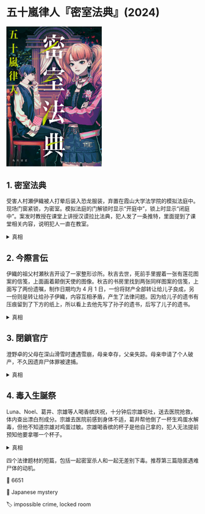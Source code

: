 # 五十嵐律人『密室法典』(2024)

<img src=images/2024_cover.jpg width=250/>

## 1. 密室法典

受害人村瀬伊織被人打晕后装入恐龙服装，弃置在霞山大学法学院的模拟法庭中。现场门窗紧锁，为密室。模拟法庭的门解锁时显示“开庭中”，锁上时显示“闭庭中”。案发时教授在课堂上讲授汉谟拉比法典，犯人发了一条推特，里面提到了课堂相关内容，说明犯人一直在教室。

<details><summary>真相</summary>
犯人打晕受害人，放入模拟法庭，给扫地机器人设了定时功能之后离开。机器人按时发动，拉铁丝转动门把手制造出密室，铁丝事后被机器人吸走。
</details>

## 2. 今際言伝

伊織的祖父村瀬秋吉开设了一家整形诊所。秋吉去世，死前手里握着一张有莲花图案的信笺，上面画着颠倒天使的图像。秋吉的书房里找到两张同样图案的信笺，上面写了两份遗嘱，制作日期均为 4 月 1 日，一份将财产全部转让给儿子良成，另一份则是转让给孙子伊織，内容互相矛盾，产生了法律问题。因为给儿子的遗书有压痕留到了下方的纸上，所以看上去他先写了孙子的遗书，后写了儿子的遗书。

<details><summary>真相</summary>
良成在医院项目中加入“无创产前染色体检测”，引发患者流产。秋吉当着良成的面写了两份遗书，要求他将项目取消，不然便把遗产留给伊織。秋吉给患者写了道歉信却被退回，后来被良成拿走隐藏。秋吉死前握着的信笺是患者给他的信，颠倒的天使代表“失去的宝宝”。
</details>

## 3. 閉鎖官庁

澄野卓的父母在深山滑雪时遭遇雪崩，母亲幸存，父亲失踪。母亲申请了个人破产，不久因遗弃尸体罪被逮捕。

<details><summary>真相</summary>
澄野的父母背负着巨额债务，同时却还购买了黄金地产。二人原计划让妻子破产，保留丈夫的财产。澄野父亲在雪崩中身亡，如果母亲要继承他的遗产，必须先用遗产还清债务，所以母亲将父亲尸体藏匿，争取到时间完成破产申请，再继承遗产。
</details>

## 4. 毒入生誕祭

Luna、Noel、葛井、宗雄等人喝香槟庆祝，十分钟后宗雄呕吐，送去医院抢救，体内查出漂白剂成分。宗雄去医院前感到身体不适，葛井帮他倒了一杯生鸡蛋水解毒，但他不知道宗雄对鸡蛋过敏。宗雄喝香槟的杯子是他自己拿的，犯人无法提前预知他要拿哪一个杯子。

<details><summary>真相</summary>
葛井在香槟杯子底部的食用色素中故意掺入了鸡蛋粉，导致宗雄过敏，其他人喝了都没事。葛井在玻璃杯中加入漂白剂，隐藏鸡蛋过敏的事实。表面看来宗雄先食用了漂白剂，后食用了鸡蛋，但其实是反过来。
</details>

四个法律题材的短篇，包括一起密室杀人和一起无差别下毒。推荐第三篇隐匿遇难尸体的动机。

:link: 6651

:file_folder: Japanese mystery

:label: impossible crime, locked room
